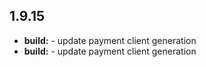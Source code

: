 ## 1.9.15

* **build:**  - update payment client generation
* **build:**  - update payment client generation